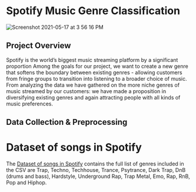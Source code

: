 # Spotify Music Genre Classification
![Screenshot 2021-05-17 at 3 56 16 PM](https://user-images.githubusercontent.com/77132971/118453053-5efb4600-b729-11eb-8dbc-1700e6a724f0.png)

## Project Overview
Spotify is the world’s biggest music streaming platform by a significant proportion 
Among the goals for our project, we want to create a new genre that softens the boundary between existing genres - allowing customers from fringe groups to transition into listening to a broader choice of music.
From analyzing the data we have gathered on the more niche genres of music streamed by our customers: 
we have made a proposition in diversifying existing genres and again attracting  people with all kinds of music preferences.

## Data Collection & Preprocessing
# Dataset of songs in Spotify

The [Dataset of songs in Spotify](https://www.kaggle.com/mrmorj/dataset-of-songs-in-spotify) contains the full list of genres included in the CSV are Trap, Techno, Techhouse, Trance, Psytrance, Dark Trap, DnB (drums and bass), Hardstyle, Underground Rap, Trap Metal, Emo, Rap, RnB, Pop and Hiphop.
